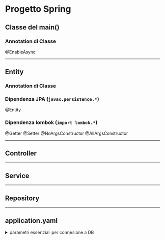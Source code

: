 # Progetto Spring

## Classe del main()

### Annotation di Classe
@EnableAsync

---
## Entity

### Annotation di Classe

### Dipendenza JPA (`javax.persistence.*`)
@Entity

### Dipendenza lombok (`import lombok.*`)
@Getter
@Setter
@NoArgsConstructor
@AllArgsConstructor

---
## Controller

---
## Service

---
## Repository

---
## application.yaml
<details> 
<summary> parametri essenziali per connesione a DB</summary>

```yaml
server:
  port: 8083
spring:
  application:
    name: nomeApplicazione
  data:
    jpa:
      repositories:
        # valori ammessi:  DEFAULT - DEFERRED - LAZY 
        bootstrap-mode: DEFAULT
  datasource:
    driver-class-name: com.mysql.cj.jdbc.Driver
    url: jdbc:mysql://localhost:3306/nome_del_DB?createDatabaseIfNotExist=true&autoReconnect=true&useSLL=false&useLegacyDatetimeCode=false
    username: root
    password: password
  jpa:
    hibernate:
      # valori ammessi:  none - create-drop - update
      ddl-auto: create-drop
    open-in-view: false
    properties:
      hibernate:
        dialect: org.hibernate.dialect.MySQL5InnoDBDialect
        '[format_sql]': true
        jdbc:
        '[time_zone]': Europe/Rome
        generate_statistics: false
    show-sql: true
    defer-datasource-initialization: true
  sql:
    init:
      # valori ammessi:  never - always - embedded
      mode: always
```
</details>